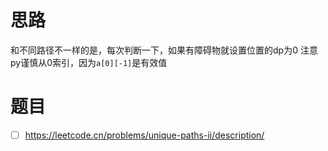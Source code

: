 # 思路

和不同路径不一样的是，每次判断一下，如果有障碍物就设置位置的dp为0 注意py谨慎从0索引，因为`a[0][-1]`是有效值

# 题目

- [ ] https://leetcode.cn/problems/unique-paths-ii/description/
